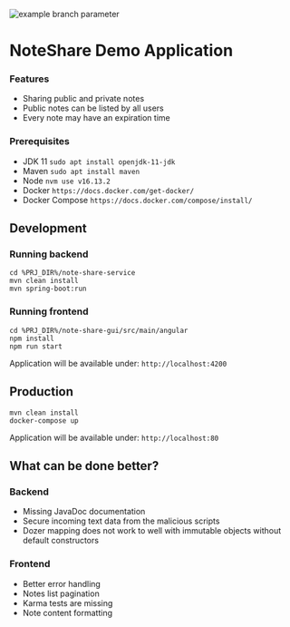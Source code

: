 ![example branch parameter](https://github.com/wmaliga/note-share/actions/workflows/maven.yml/badge.svg?branch=master)

# NoteShare Demo Application

### Features
* Sharing public and private notes
* Public notes can be listed by all users
* Every note may have an expiration time

### Prerequisites
* JDK 11 ``sudo apt install openjdk-11-jdk``
* Maven ``sudo apt install maven``
* Node ``nvm use v16.13.2``
* Docker ``https://docs.docker.com/get-docker/``
* Docker Compose ``https://docs.docker.com/compose/install/``

## Development

### Running backend
```shell
cd %PRJ_DIR%/note-share-service
mvn clean install
mvn spring-boot:run
```

### Running frontend
```shell
cd %PRJ_DIR%/note-share-gui/src/main/angular
npm install
npm run start
```

Application will be available under:
```http://localhost:4200```

## Production
```shell
mvn clean install
docker-compose up
```

Application will be available under:
```http://localhost:80```

## What can be done better?

### Backend
* Missing JavaDoc documentation
* Secure incoming text data from the malicious scripts
* Dozer mapping does not work to well with immutable objects without default constructors

### Frontend
* Better error handling
* Notes list pagination
* Karma tests are missing
* Note content formatting
